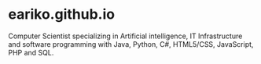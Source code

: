 # eariko.github.io
 Computer Scientist specializing in Artificial intelligence, IT Infrastructure and software programming with Java, Python, C#, HTML5/CSS, JavaScript, PHP and SQL.
